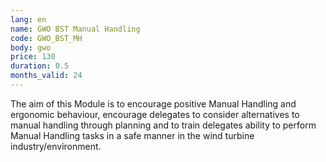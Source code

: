 ```yaml
---
lang: en
name: GWO BST Manual Handling
code: GWO_BST_MH
body: gwo
price: 130
duration: 0.5
months_valid: 24
---
```


The aim of this Module is to encourage positive Manual Handling and ergonomic behaviour, encourage delegates to consider alternatives to manual handling through planning and to train delegates ability to perform Manual Handling tasks in a safe manner in the wind turbine industry/environment.
